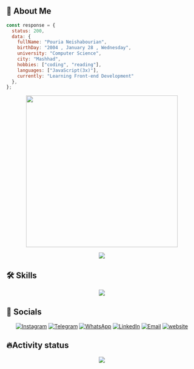 ## 👋 About Me


```javascript
const response = {
  status: 200,
  data: {
    fullName: "Pouria Neishabourian",
    birthDay: "2004 , January 28 , Wednesday",
    university: "Computer Science",
    city: "Mashhad",
    hobbies: ["coding", "reading"],
    languages: ["JavaScript(3x)"],
    currently: "Learning Front-end Development"
  },
};
```

<p align="center">
  <img src="https://camo.githubusercontent.com/32f8c02627301a5b66691d277231cf1c4dff95398b1f44d0520eac5a1d6d1391/68747470733a2f2f6d65646961342e67697068792e636f6d2f6d656469612f336b50446d6f5764427051504e68436e55472f67697068792e676966" width="400px" />
</p>
<p align ="center">
  <a>
  <img src="https://visitcount.itsvg.in/api?id=poriNSH&label=Profile%20Views&color=12&icon=1&pretty=true" />
</a>
</p>

<h2>🛠️ Skills</h2>
<p align="center">
  <a>
    <img src="https://skillicons.dev/icons?i=js,html,css,tailwind,sass,less,git,github,postman,figma,xd,wordpress,vscode" />
  </a>
</p>
<h2>📲 Socials</h2>

<div align="center">

[![Instagram](https://img.shields.io/badge/Instagram-%23E4405F.svg?logo=Instagram&logoColor=white)](https://www.instagram.com/leo___pori) [![Telegram](https://img.shields.io/badge/Telegram-0088cc?style=flat&logo=Telegram&logoColor=white)](https://t.me/webpori) [![WhatsApp](https://img.shields.io/badge/WhatsApp-25D366?style=flat&logo=WhatsApp&logoColor=white)](https://wa.me/989302473392) [![LinkedIn](https://img.shields.io/badge/LinkedIn-%230077B5.svg?logo=linkedin&logoColor=white)](https://www.linkedin.com/in/poriansh/) [![Email](https://img.shields.io/badge/Email-D14836?style=flat&logo=Gmail&logoColor=white)](mailto:poria.nsh@gmail.com) [![website](https://img.shields.io/badge/Website-0078D4?style=flat&logo=Globe&logoColor=white)](https://resome-work.ir)

  
</div>
<h2>🔥Activity status</h2>

<div align="center">
  <img src="https://github-readme-stats-salesp07.vercel.app/api?username=poriansh&count_private=true&theme=react&rank_icon=github&border_radius=10&hide_border=true">
</div>
